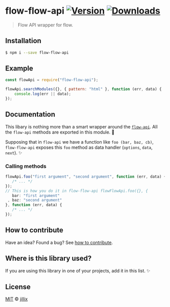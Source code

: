 # flow-flow-api [![Version](https://img.shields.io/npm/v/flow-flow-api.svg)](https://www.npmjs.com/package/flow-flow-api) [![Downloads](https://img.shields.io/npm/dt/flow-flow-api.svg)](https://www.npmjs.com/package/flow-flow-api)

> Flow API wrapper for flow.

## Installation

```sh
$ npm i --save flow-flow-api
```

## Example

```js
const flowApi = require("flow-flow-api");

flowApi.searchModules({}, { pattern: "html" }, function (err, data) {
    console.log(err || data);
});
```

## Documentation

This libary is nothing more than a smart wrapper around the
[`flow-api`](https://github.com/jillix/flow-api). All the
`flow-api` methods are exported in this module. :tada:

Supposing that in `flow-api` we have a function like
`foo (bar, baz, cb)`, `flow-flow-api` exposes this `foo`
method as data handler (`options`, `data`, `next`). :sparkles:

### Calling methods

```js
flowApi.foo("first argument", "second argument", function (err, data) {
   /* ... */
});
// This is how you do it in flow-flow-api flowFlowApi.foo({}, {
   bar: "first argument"
 , baz: "second argument"
}, function (err, data) {
   /* ... */
});
```

## How to contribute
Have an idea? Found a bug? See [how to contribute][contributing].

## Where is this library used?
If you are using this library in one of your projects, add it in this list. :sparkles:

## License

[MIT][license] © [jillix][website]

[license]: http://showalicense.com/?fullname=jillix%20%3Ccontact%40jillix.com%3E%20(http%3A%2F%2Fjillix.com)&year=2015#license-mit
[website]: http://jillix.com
[contributing]: /CONTRIBUTING.md
[docs]: /DOCUMENTATION.md